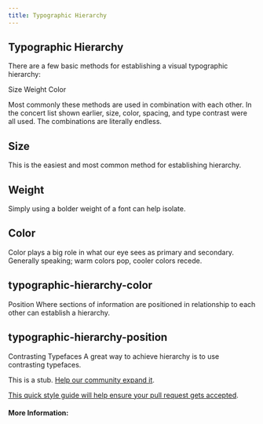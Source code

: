 ```yaml
---
title: Typographic Hierarchy
---
```

## Typographic Hierarchy

There are a few basic methods for establishing a visual typographic hierarchy:

Size
Weight
Color

Most commonly these methods are used in combination with each other. In the concert list shown earlier, size, color, spacing, and type contrast were all used. The combinations are literally endless.

## Size
This is the easiest and most common method for establishing hierarchy.


## Weight
Simply using a bolder weight of a font can help isolate.

## Color
Color plays a big role in what our eye sees as primary and secondary. Generally speaking; warm colors pop, cooler colors recede.

## typographic-hierarchy-color
Position
Where sections of information are positioned in relationship to each other can establish a hierarchy.

## typographic-hierarchy-position
Contrasting Typefaces
A great way to achieve hierarchy is to use contrasting typefaces.



This is a stub. <a href='https://github.com/freecodecamp/guides/tree/master/src/pages/typography/typographic-hierarchy/index.md' target='_blank' rel='nofollow'>Help our community expand it</a>.

<a href='https://github.com/freecodecamp/guides/blob/master/README.md' target='_blank' rel='nofollow'>This quick style guide will help ensure your pull request gets accepted</a>.

<!-- The article goes here, in GitHub-flavored Markdown. Feel free to add YouTube videos, images, and CodePen/JSBin embeds  -->

#### More Information:
<!-- Please add any articles you think might be helpful to read before writing the article -->


